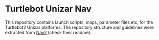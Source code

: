 # Turtlebot Unizar Nav

This repository contains launch scripts, maps, parameter files etc, for the Turtlebot2 Unizar platforms. The repository structure and guidelines were extracted from [Nav2](https://github.com/ros-navigation/navigation2/tree/main/nav2_bringup) (check their readme).